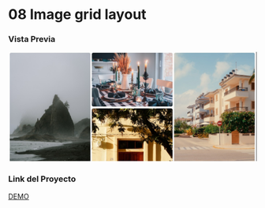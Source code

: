 # 08 Image grid layout

### Vista Previa

![Vista Previa](./assets/app.jpg)

### Link del Proyecto

[DEMO](https://macabre-order.surge.sh/)
